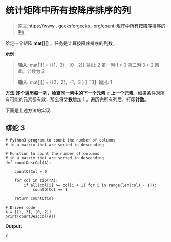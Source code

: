 # 统计矩阵中所有按降序排序的列

> 原文:[https://www . geeksforgeeks . org/count-矩阵中所有按降序排序的列/](https://www.geeksforgeeks.org/count-all-the-columns-in-a-matrix-which-are-sorted-in-descending/)

给定一个矩阵 **mat[][]** ，任务是计算按降序排序的列数。

**示例:**

> **输入:** mat[][] = {{1，3}，{0，2}}
> 输出: 2
> 第一列:1 > 0
> 第二列:3 > 2
> 因此，计数为 2
> 
> **输入:** mat[][] = {{2，2}，{1，3 } }
> T3】输出: 1

**方法:**逐个遍历每一列，检查同一列中的**下一个元素** ≥ **上一个元素**。如果条件对所有可能的元素都有效，那么将**计数**增加 **1** 。遍历完所有列后，打印**计数**。

下面是上述方法的实现:

## 蟒蛇 3

```
# Python3 program to count the number of columns 
# in a matrix that are sorted in descending

# Function to count the number of columns 
# in a matrix that are sorted in descending
def countDescCol(A): 

    countOfCol = 0

    for col in zip(*A): 
        if all(col[i] >= col[i + 1] for i in range(len(col) - 1)): 
            countOfCol += 1

    return countOfCol 

# Driver code 
A = [[1, 3], [0, 2]] 
print(countDescCol(A)) 
```

**Output:**

```
2

```